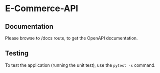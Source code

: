 # E-Commerce-API

## Documentation
Please browse to /docs route, to get the OpenAPI documentation.

## Testing
To test the application (running the unit test), use the `pytest -s` command.